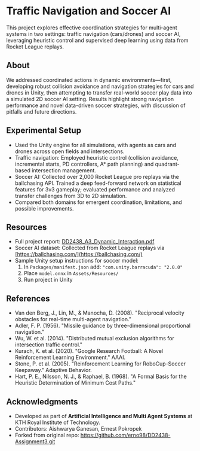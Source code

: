 # Traffic Navigation and Soccer AI

This project explores effective coordination strategies for multi-agent systems in two settings: traffic navigation (cars/drones) and soccer AI, leveraging heuristic control and supervised deep learning using data from Rocket League replays.

## About

We addressed coordinated actions in dynamic environments—first, developing robust collision avoidance and navigation strategies for cars and drones in Unity, then attempting to transfer real-world soccer play data into a simulated 2D soccer AI setting. Results highlight strong navigation performance and novel data-driven soccer strategies, with discussion of pitfalls and future directions.

## Experimental Setup

- Used the Unity engine for all simulations, with agents as cars and drones across open fields and intersections.
- Traffic navigation: Employed heuristic control (collision avoidance, incremental starts, PD controllers, A* path planning) and quadrant-based intersection management.
- Soccer AI: Collected over 2,000 Rocket League pro replays via the ballchasing API. Trained a deep feed-forward network on statistical features for 3v3 gameplay; evaluated performance and analyzed transfer challenges from 3D to 2D simulation.
- Compared both domains for emergent coordination, limitations, and possible improvements.

## Resources

- Full project report: [DD2438_A3_Dynamic_Interaction.pdf](./DD2438_A3_Dynamic_Interaction.pdf)
- Soccer AI dataset: Collected from Rocket League replays via [https://ballchasing.com/](https://ballchasing.com/)
- Sample Unity setup instructions for soccer model:  
  1. In `Packages/manifest.json` add: `"com.unity.barracuda": "2.0.0"`
  2. Place `model.onnx` in `Assets/Resources/`
  3. Run project in Unity

## References

- Van den Berg, J., Lin, M., & Manocha, D. (2008). "Reciprocal velocity obstacles for real-time multi-agent navigation."  
- Adler, F. P. (1956). "Missile guidance by three-dimensional proportional navigation."  
- Wu, W. et al. (2014). "Distributed mutual exclusion algorithms for intersection traffic control."  
- Kurach, K. et al. (2020). "Google Research Football: A Novel Reinforcement Learning Environment." AAAI.  
- Stone, P. et al. (2005). "Reinforcement Learning for RoboCup-Soccer Keepaway." Adaptive Behavior.  
- Hart, P. E., Nilsson, N. J., & Raphael, B. (1968). "A Formal Basis for the Heuristic Determination of Minimum Cost Paths."

## Acknowledgments

- Developed as part of **Artificial Intelligence and Multi Agent Systems** at KTH Royal Institute of Technology.
- Contributors: Aishwarya Ganesan, Ernest Pokropek
- Forked from original repo: https://github.com/erno98/DD2438-Assignment3.git
